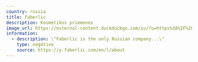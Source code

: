 ```yaml
---
country: russia
title: Faberlic
description: Kosmetikos priemones
image_url: https://external-content.duckduckgo.com/iu/?u=https%3A%2F%2Ftse3.mm.bing.net%2Fth%3Fid%3DOIP.lis2Ls1NDfefPwi23hJuzAHaBy%26pid%3DApi&amp;f=1
information:
  - description: \"Faberlic is the only Russian company...\"
    type: negative
    source: https://y.faberlic.com/en/l/about
---
```

